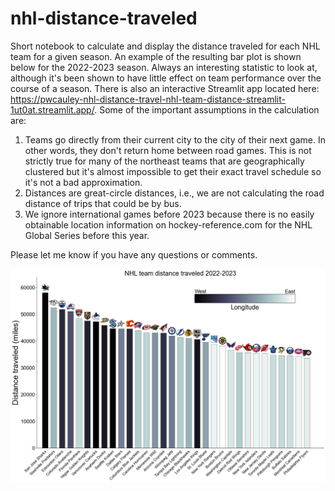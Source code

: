 # nhl-distance-traveled
Short notebook to calculate and display the distance traveled for each NHL team for a given season. An example of the resulting bar plot is shown below for the 2022-2023 season. Always an interesting statistic to look at, although it's been shown to have little effect on team performance over the course of a season. There is also an interactive Streamlit app located here: https://pwcauley-nhl-distance-travel-nhl-team-distance-streamlit-1ut0at.streamlit.app/.
Some of the important assumptions in the calculation are:
1. Teams go directly from their current city to the city of their next game. In other words, they don't return home between road games. This is not strictly true for many of the northeast teams that are geographically clustered but it's almost impossible to get their exact travel schedule so it's not a bad approximation.
2. Distances are great-circle distances, i.e., we are not calculating the road distance of trips that could be by bus.
3. We ignore international games before 2023 because there is no easily obtainable location information on hockey-reference.com for the NHL Global Series before this year.

Please let me know if you have any questions or comments.

<p float="left">
  <img src="nhl_distance_traveled_2023.png" width="1200" />
</p>

